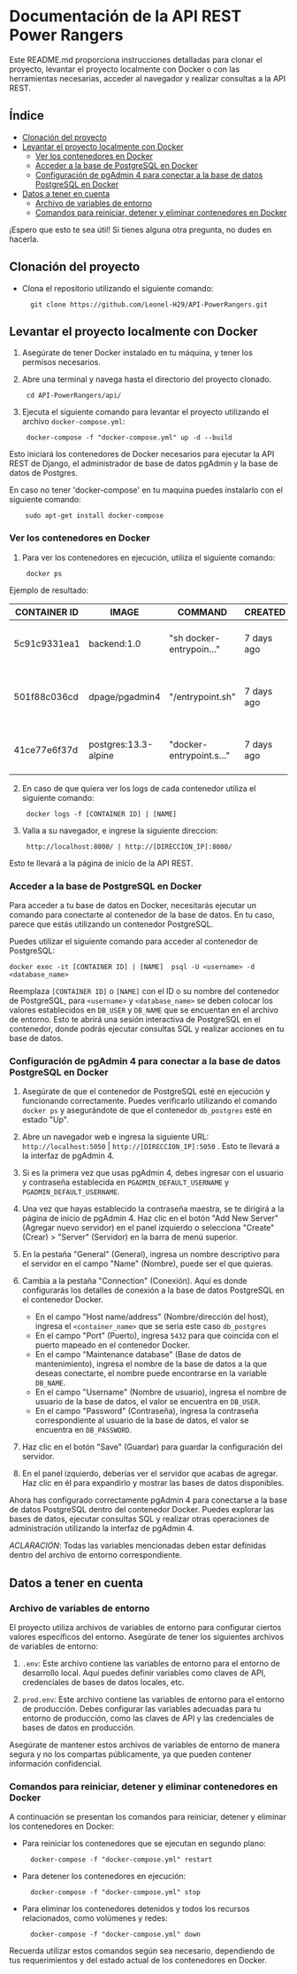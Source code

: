 # Documentación de la API REST Power Rangers

Este README.md proporciona instrucciones detalladas para clonar el proyecto, levantar el proyecto localmente con Docker o con las herramientas necesarias, acceder al navegador y realizar consultas a la API REST.


## Índice

- [Clonación del proyecto](#clonación-del-proyecto)
- [Levantar el proyecto localmente con Docker](#levantar-el-proyecto-localmente-con-docker)
	- [Ver los contenedores en Docker](#ver-los-contenedores-en-docker)
	- [Acceder a la base de PostgreSQL en Docker](#acceder-a-la-base-de-postgresql-en-docker)
	- [Configuración de pgAdmin 4 para conectar a la base de datos PostgreSQL en Docker](#configuración-de-pgadmin-4-para-conectar-a-la-base-de-datos-postgresql-en-docker)
- [Datos a tener en cuenta](#datos-a-tener-en-cuenta)
	 - [Archivo de variables de entorno](#archivo-de-variables-de-entorno)
   	 - [Comandos para reiniciar, detener y eliminar contenedores en Docker](#comandos-para-reiniciar-detener-y-eliminar-contenedores-en-docker)




¡Espero que esto te sea útil! Si tienes alguna otra pregunta, no dudes en hacerla.


  
## Clonación del proyecto

- Clona el repositorio utilizando el siguiente comando:

		git clone https://github.com/Leonel-H29/API-PowerRangers.git
		

## Levantar el proyecto localmente con Docker

1. Asegúrate de tener Docker instalado en tu máquina, y tener los permisos necesarios.
2. Abre una terminal y navega hasta el directorio del proyecto clonado.

		cd API-PowerRangers/api/
		
3. Ejecuta el siguiente comando para levantar el proyecto utilizando el archivo `docker-compose.yml`:

		docker-compose -f "docker-compose.yml" up -d --build

Esto iniciará los contenedores de Docker necesarios para ejecutar la API REST de Django, el administrador de base de datos pgAdmin y la base de datos de Postgres.

En caso no tener 'docker-compose' en tu maquina puedes instalarlo con el siguiente comando:

		sudo apt-get install docker-compose

### Ver los contenedores en Docker

1. Para ver los contenedores en ejecución, utiliza el siguiente comando:

		docker ps
			
Ejemplo de resultado:

| CONTAINER ID | IMAGE                | COMMAND                   | CREATED     | STATUS            | PORTS                                      | NAMES            |
|--------------|----------------------|---------------------------|-------------|-------------------|--------------------------------------------|------------------|
| 5c91c9331ea1 | backend:1.0          | "sh docker-entrypoin…"    | 7 days ago  | Up About an hour  | 0.0.0.0:8000->8000/tcp, :::8000->8000/tcp | apirest_djangorf |
|501f88c036cd | dpage/pgadmin4        | "/entrypoint.sh"          | 7 days ago  | Up About an hour  | 443/tcp, 0.0.0.0:5050->80/tcp, :::5050->80/tcp |   pg_admin |
| 41ce77e6f37d | postgres:13.3-alpine | "docker-entrypoint.s…"    | 7 days ago  | Up About an hour  | 0.0.0.0:5430->5432/tcp, :::5430->5432/tcp | db_postgres      |


2. En caso de que quiera ver los logs de cada contenedor utiliza el siguiente comando:

		docker logs -f [CONTAINER ID] | [NAME]

		
3. Valla a su navegador, e ingrese la siguiente direccion:

		http://localhost:8000/ | http://[DIRECCION_IP]:8000/

Esto te llevará a la página de inicio de la API REST.

### Acceder a la base de PostgreSQL en Docker

Para acceder a tu base de datos en Docker, necesitarás ejecutar un comando para conectarte al contenedor de la base de datos. En tu caso, parece que estás utilizando un contenedor PostgreSQL.

Puedes utilizar el siguiente comando para acceder al contenedor de PostgreSQL:

```
docker exec -it [CONTAINER ID] | [NAME]  psql -U <username> -d <database_name>
```

Reemplaza `[CONTAINER ID]` o `[NAME]` con el ID o su nombre del contenedor de PostgreSQL, para `<username>` y `<database_name>` se deben colocar los valores establecidos en `DB_USER` y `DB_NAME` que se encuentan en el archivo de entorno. 
Esto te abrirá una sesión interactiva de PostgreSQL en el contenedor, donde podrás ejecutar consultas SQL y realizar acciones en tu base de datos.

### Configuración de pgAdmin 4 para conectar a la base de datos PostgreSQL en Docker

1. Asegúrate de que el contenedor de PostgreSQL esté en ejecución y funcionando correctamente. Puedes verificarlo utilizando el comando `docker ps` y asegurándote de que el contenedor `db_postgres` esté en estado "Up".

2. Abre un navegador web e ingresa la siguiente URL: `http://localhost:5050` | `http://[DIRECCION_IP]:5050` . Esto te llevará a la interfaz de pgAdmin 4.

3. Si es la primera vez que usas pgAdmin 4, debes ingresar con el usuario y contraseña establecida en `PGADMIN_DEFAULT_USERNAME` y `PGADMIN_DEFAULT_USERNAME`. 

4. Una vez que hayas establecido la contraseña maestra, se te dirigirá a la página de inicio de pgAdmin 4. Haz clic en el botón "Add New Server" (Agregar nuevo servidor) en el panel izquierdo o selecciona "Create" (Crear) > "Server" (Servidor) en la barra de menú superior.

5. En la pestaña "General" (General), ingresa un nombre descriptivo para el servidor en el campo "Name" (Nombre), puede ser el que quieras.

6. Cambia a la pestaña "Connection" (Conexión). Aquí es donde configurarás los detalles de conexión a la base de datos PostgreSQL en el contenedor Docker.

   - En el campo "Host name/address" (Nombre/dirección del host), ingresa el `<container_name>` que se seria este caso `db_postgres` 
   - En el campo "Port" (Puerto), ingresa `5432` para que coincida con el puerto mapeado en el contenedor Docker.
   - En el campo "Maintenance database" (Base de datos de mantenimiento), ingresa el nombre de la base de datos a la que deseas conectarte, el nombre puede encontrarse en la variable `DB_NAME`.
   - En el campo "Username" (Nombre de usuario), ingresa el nombre de usuario de la base de datos, el valor se encuentra en `DB_USER`.
   - En el campo "Password" (Contraseña), ingresa la contraseña correspondiente al usuario de la base de datos, el valor se encuentra en `DB_PASSWORD`.

7. Haz clic en el botón "Save" (Guardar) para guardar la configuración del servidor.

8. En el panel izquierdo, deberías ver el servidor que acabas de agregar. Haz clic en él para expandirlo y mostrar las bases de datos disponibles.

Ahora has configurado correctamente pgAdmin 4 para conectarse a la base de datos PostgreSQL dentro del contenedor Docker. Puedes explorar las bases de datos, ejecutar consultas SQL y realizar otras operaciones de administración utilizando la interfaz de pgAdmin 4.

*ACLARACION*: Todas las variables mencionadas deben estar definidas dentro del archivo de entorno correspondiente.

## Datos a tener en cuenta

### Archivo de variables de entorno

El proyecto utiliza archivos de variables de entorno para configurar ciertos valores específicos del entorno. Asegúrate de tener los siguientes archivos de variables de entorno:

1. `.env`: Este archivo contiene las variables de entorno para el entorno de desarrollo local. Aquí puedes definir variables como claves de API, credenciales de bases de datos locales, etc.

2. `prod.env`: Este archivo contiene las variables de entorno para el entorno de producción. Debes configurar las variables adecuadas para tu entorno de producción, como las claves de API y las credenciales de bases de datos en producción.

Asegúrate de mantener estos archivos de variables de entorno de manera segura y no los compartas públicamente, ya que pueden contener información confidencial.

### Comandos para reiniciar, detener y eliminar contenedores en Docker

A continuación se presentan los comandos para reiniciar, detener y eliminar los contenedores en Docker:

- Para reiniciar los contenedores que se ejecutan en segundo plano:

		docker-compose -f "docker-compose.yml" restart


- Para detener los contenedores en ejecución:

		docker-compose -f "docker-compose.yml" stop
		

- Para eliminar los contenedores detenidos y todos los recursos relacionados, como volúmenes y redes:
		
		docker-compose -f "docker-compose.yml" down



Recuerda utilizar estos comandos según sea necesario, dependiendo de tus requerimientos y del estado actual de los contenedores en Docker.

		


